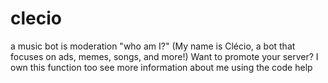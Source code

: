 # clecio
a music bot is moderation "who am I?" (My name is Clécio, a bot that focuses on ads, memes, songs, and more!) Want to promote your server? I own this function too see more information about me using the code help
